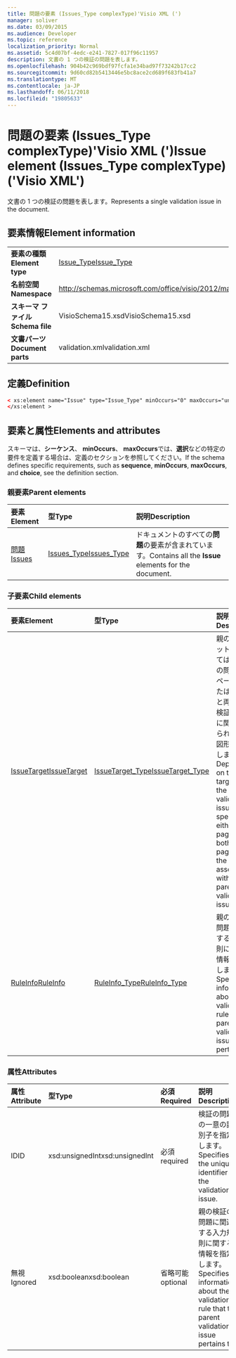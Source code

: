 ```yaml
---
title: 問題の要素 (Issues_Type complexType)'Visio XML (')
manager: soliver
ms.date: 03/09/2015
ms.audience: Developer
ms.topic: reference
localization_priority: Normal
ms.assetid: 5c4d07bf-4edc-e241-7827-017f96c11957
description: 文書の 1 つの検証の問題を表します。
ms.openlocfilehash: 904b42c969bdf97fcfa1e34bad97f73242b17cc2
ms.sourcegitcommit: 9d60cd82b5413446e5bc8ace2cd689f683fb41a7
ms.translationtype: MT
ms.contentlocale: ja-JP
ms.lasthandoff: 06/11/2018
ms.locfileid: "19805633"
---
```

# <a name="issue-element-issuestype-complextype-visio-xml"></a><span data-ttu-id="5d5ea-103">問題の要素 (Issues_Type complexType)'Visio XML (')</span><span class="sxs-lookup"><span data-stu-id="5d5ea-103">Issue element (Issues_Type complexType) ('Visio XML')</span></span>

<span data-ttu-id="5d5ea-104">文書の 1 つの検証の問題を表します。</span><span class="sxs-lookup"><span data-stu-id="5d5ea-104">Represents a single validation issue in the document.</span></span>
  
## <a name="element-information"></a><span data-ttu-id="5d5ea-105">要素情報</span><span class="sxs-lookup"><span data-stu-id="5d5ea-105">Element information</span></span>

|||
|:-----|:-----|
|<span data-ttu-id="5d5ea-106">**要素の種類**</span><span class="sxs-lookup"><span data-stu-id="5d5ea-106">**Element type**</span></span> <br/> |[<span data-ttu-id="5d5ea-107">Issue_Type</span><span class="sxs-lookup"><span data-stu-id="5d5ea-107">Issue_Type</span></span>](issue_type-complextypevisio-xml.md) <br/> |
|<span data-ttu-id="5d5ea-108">**名前空間**</span><span class="sxs-lookup"><span data-stu-id="5d5ea-108">**Namespace**</span></span> <br/> |http://schemas.microsoft.com/office/visio/2012/main  <br/> |
|<span data-ttu-id="5d5ea-109">**スキーマ ファイル**</span><span class="sxs-lookup"><span data-stu-id="5d5ea-109">**Schema file**</span></span> <br/> |<span data-ttu-id="5d5ea-110">VisioSchema15.xsd</span><span class="sxs-lookup"><span data-stu-id="5d5ea-110">VisioSchema15.xsd</span></span>  <br/> |
|<span data-ttu-id="5d5ea-111">**文書パーツ**</span><span class="sxs-lookup"><span data-stu-id="5d5ea-111">**Document parts**</span></span> <br/> |<span data-ttu-id="5d5ea-112">validation.xml</span><span class="sxs-lookup"><span data-stu-id="5d5ea-112">validation.xml</span></span>  <br/> |
   
## <a name="definition"></a><span data-ttu-id="5d5ea-113">定義</span><span class="sxs-lookup"><span data-stu-id="5d5ea-113">Definition</span></span>

```XML
< xs:element name="Issue" type="Issue_Type" minOccurs="0" maxOccurs="unbounded" >
</xs:element >
```

## <a name="elements-and-attributes"></a><span data-ttu-id="5d5ea-114">要素と属性</span><span class="sxs-lookup"><span data-stu-id="5d5ea-114">Elements and attributes</span></span>

<span data-ttu-id="5d5ea-115">スキーマは、**シーケンス**、 **minOccurs**、 **maxOccurs**では、**選択**などの特定の要件を定義する場合は、定義のセクションを参照してください。</span><span class="sxs-lookup"><span data-stu-id="5d5ea-115">If the schema defines specific requirements, such as **sequence**, **minOccurs**, **maxOccurs**, and **choice**, see the definition section.</span></span> 
  
### <a name="parent-elements"></a><span data-ttu-id="5d5ea-116">親要素</span><span class="sxs-lookup"><span data-stu-id="5d5ea-116">Parent elements</span></span>

|<span data-ttu-id="5d5ea-117">**要素**</span><span class="sxs-lookup"><span data-stu-id="5d5ea-117">**Element**</span></span>|<span data-ttu-id="5d5ea-118">**型**</span><span class="sxs-lookup"><span data-stu-id="5d5ea-118">**Type**</span></span>|<span data-ttu-id="5d5ea-119">**説明**</span><span class="sxs-lookup"><span data-stu-id="5d5ea-119">**Description**</span></span>|
|:-----|:-----|:-----|
|[<span data-ttu-id="5d5ea-120">問題</span><span class="sxs-lookup"><span data-stu-id="5d5ea-120">Issues</span></span>](issues-element-validation_type-complextypevisio-xml.md) <br/> |[<span data-ttu-id="5d5ea-121">Issues_Type</span><span class="sxs-lookup"><span data-stu-id="5d5ea-121">Issues_Type</span></span>](issues_type-complextypevisio-xml.md) <br/> |<span data-ttu-id="5d5ea-122">ドキュメントのすべての**問題**の要素が含まれています。</span><span class="sxs-lookup"><span data-stu-id="5d5ea-122">Contains all the **Issue** elements for the document.</span></span>  <br/> |
   
### <a name="child-elements"></a><span data-ttu-id="5d5ea-123">子要素</span><span class="sxs-lookup"><span data-stu-id="5d5ea-123">Child elements</span></span>

|<span data-ttu-id="5d5ea-124">**要素**</span><span class="sxs-lookup"><span data-stu-id="5d5ea-124">**Element**</span></span>|<span data-ttu-id="5d5ea-125">**型**</span><span class="sxs-lookup"><span data-stu-id="5d5ea-125">**Type**</span></span>|<span data-ttu-id="5d5ea-126">**説明**</span><span class="sxs-lookup"><span data-stu-id="5d5ea-126">**Description**</span></span>|
|:-----|:-----|:-----|
|[<span data-ttu-id="5d5ea-127">IssueTarget</span><span class="sxs-lookup"><span data-stu-id="5d5ea-127">IssueTarget</span></span>](issuetarget-element-issue_type-complextypevisio-xml.md) <br/> |[<span data-ttu-id="5d5ea-128">IssueTarget_Type</span><span class="sxs-lookup"><span data-stu-id="5d5ea-128">IssueTarget_Type</span></span>](issuetarget_type-complextypevisio-xml.md) <br/> |<span data-ttu-id="5d5ea-129">親のターゲットによっては、検証の問題は、ページ、またはページと両方親の検証の問題に関連付けられている図形を指定します。</span><span class="sxs-lookup"><span data-stu-id="5d5ea-129">Depending on the target of the parent validation issue, specifies either the page, or both the page and the shape, associated with the parent validation issue.</span></span>  <br/> |
|[<span data-ttu-id="5d5ea-130">RuleInfo</span><span class="sxs-lookup"><span data-stu-id="5d5ea-130">RuleInfo</span></span>](ruleinfo-element-issue_type-complextypevisio-xml.md) <br/> |[<span data-ttu-id="5d5ea-131">RuleInfo_Type</span><span class="sxs-lookup"><span data-stu-id="5d5ea-131">RuleInfo_Type</span></span>](ruleinfo_type-complextypevisio-xml.md) <br/> |<span data-ttu-id="5d5ea-132">親の検証の問題に関連する入力規則に関する情報を指定します。</span><span class="sxs-lookup"><span data-stu-id="5d5ea-132">Specifies information about the validation rule that the parent validation issue pertains to.</span></span>  <br/> |
   
### <a name="attributes"></a><span data-ttu-id="5d5ea-133">属性</span><span class="sxs-lookup"><span data-stu-id="5d5ea-133">Attributes</span></span>

|<span data-ttu-id="5d5ea-134">**属性**</span><span class="sxs-lookup"><span data-stu-id="5d5ea-134">**Attribute**</span></span>|<span data-ttu-id="5d5ea-135">**型**</span><span class="sxs-lookup"><span data-stu-id="5d5ea-135">**Type**</span></span>|<span data-ttu-id="5d5ea-136">**必須**</span><span class="sxs-lookup"><span data-stu-id="5d5ea-136">**Required**</span></span>|<span data-ttu-id="5d5ea-137">**説明**</span><span class="sxs-lookup"><span data-stu-id="5d5ea-137">**Description**</span></span>|<span data-ttu-id="5d5ea-138">**使用可能な値**</span><span class="sxs-lookup"><span data-stu-id="5d5ea-138">**Possible values**</span></span>|
|:-----|:-----|:-----|:-----|:-----|
|<span data-ttu-id="5d5ea-139">ID</span><span class="sxs-lookup"><span data-stu-id="5d5ea-139">ID</span></span>  <br/> |<span data-ttu-id="5d5ea-140">xsd:unsignedInt</span><span class="sxs-lookup"><span data-stu-id="5d5ea-140">xsd:unsignedInt</span></span>  <br/> |<span data-ttu-id="5d5ea-141">必須</span><span class="sxs-lookup"><span data-stu-id="5d5ea-141">required</span></span>  <br/> |<span data-ttu-id="5d5ea-142">検証の問題の一意の識別子を指定します。</span><span class="sxs-lookup"><span data-stu-id="5d5ea-142">Specifies the unique identifier of the validation issue.</span></span>  <br/> |<span data-ttu-id="5d5ea-143">Xsd:unsignedInt の値を入力します。</span><span class="sxs-lookup"><span data-stu-id="5d5ea-143">Values of the xsd:unsignedInt type.</span></span>  <br/> |
|<span data-ttu-id="5d5ea-144">無視</span><span class="sxs-lookup"><span data-stu-id="5d5ea-144">Ignored</span></span>  <br/> |<span data-ttu-id="5d5ea-145">xsd:boolean</span><span class="sxs-lookup"><span data-stu-id="5d5ea-145">xsd:boolean</span></span>  <br/> |<span data-ttu-id="5d5ea-146">省略可能</span><span class="sxs-lookup"><span data-stu-id="5d5ea-146">optional</span></span>  <br/> |<span data-ttu-id="5d5ea-147">親の検証の問題に関連する入力規則に関する情報を指定します。</span><span class="sxs-lookup"><span data-stu-id="5d5ea-147">Specifies information about the validation rule that the parent validation issue pertains to.</span></span>  <br/> |<span data-ttu-id="5d5ea-148">Xsd:boolean の値を入力します。</span><span class="sxs-lookup"><span data-stu-id="5d5ea-148">Values of the xsd:boolean type.</span></span>  <br/> |
   

